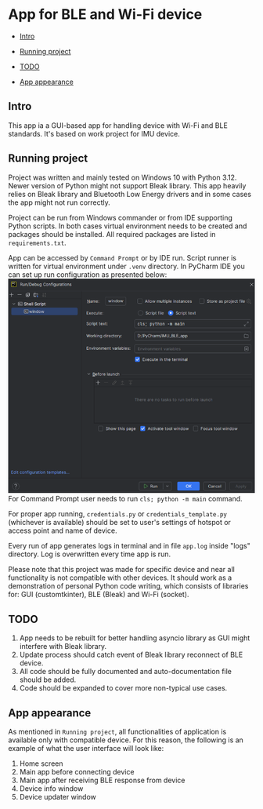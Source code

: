# App for BLE and Wi-Fi device

* [Intro](#Intro)

* [Running project](#running-project)

* [TODO](#todo)

* [App appearance]()


## Intro
This app ia a GUI-based app for handling device with Wi-Fi and BLE standards. It's based on work project for IMU device.

## Running project
Project was written and mainly tested on Windows 10 with Python 3.12. Newer version of Python might not support Bleak 
library. This app heavily relies on Bleak library and Bluetooth Low Energy drivers and in some cases the app might not
run correctly.

Project can be run from Windows commander or from IDE supporting Python scripts. In both cases virtual environment 
needs to be created and packages should be installed. All required packages are listed in `requirements.txt`.

App can be accessed by `Command Prompt` or by IDE run. Script runner is written for virtual environment under `.venv` 
directory. In PyCharm IDE you can set up run configuration as presented below: 
![PyCharm run configuration](/readme/pycharm_conf.png)
For Command Prompt user needs to run `cls; python -m main` command.

For proper app running, `credentials.py` or `credentials_template.py` (whichever is available) should be set 
to user's settings of hotspot or access point and name of device.

Every run of app generates logs in terminal and in file `app.log` inside "logs" directory. Log is overwritten every time
app is run.

Please note that this project was made for specific device and near all functionality is not compatible with other 
devices. It should work as a demonstration of personal Python code writing, which consists of libraries for: 
GUI (customtkinter), BLE (Bleak) and Wi-Fi (socket).

## TODO
1. App needs to be rebuilt for better handling asyncio library as GUI might interfere with Bleak library.
2. Update process should catch event of Bleak library reconnect of BLE device.
3. All code should be fully documented and auto-documentation file should be added.
4. Code should be expanded to cover more non-typical use cases.

## App appearance
As mentioned in `Running project`, all functionalities of application is available only with
compatible device. For this reason, the following is an example of what the user 
interface will look like:

1. Home screen
2. Main app before connecting device
3. Main app after receiving BLE response from device
4. Device info window
5. Device updater window
